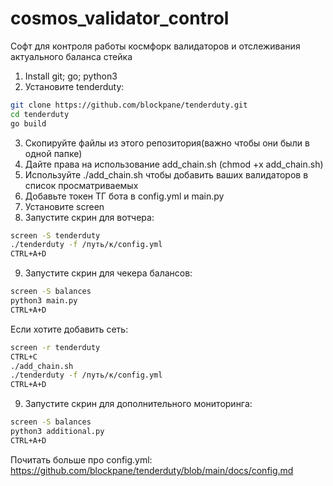 # cosmos_validator_control
Софт для контроля работы космфорк валидаторов и отслеживания актуального баланса стейка

1) Install git; go; python3
2) Установите tenderduty:
```bash
git clone https://github.com/blockpane/tenderduty.git
cd tenderduty
go build
```
3) Скопируйте файлы из этого репозитория(важно чтобы они были в одной папке)
4) Дайте права на использование add_chain.sh (chmod +x add_chain.sh)
5) Используйте ./add_chain.sh чтобы добавить ваших валидаторов в список просматриваемых
6) Добавьте токен ТГ бота в config.yml и main.py
7) Установите screen
8) Запустите скрин для вотчера:
```bash
screen -S tenderduty
./tenderduty -f /путь/к/config.yml
CTRL+A+D
```
9) Запустите скрин для чекера балансов:
```bash
screen -S balances
python3 main.py
CTRL+A+D
```
Если хотите добавить сеть:
```bash
screen -r tenderduty
CTRL+C
./add_chain.sh
./tenderduty -f /путь/к/config.yml
CTRL+A+D
```
9) Запустите скрин для дополнительного мониторинга:
```bash
screen -S balances
python3 additional.py
CTRL+A+D
```

Почитать больше про config.yml:
https://github.com/blockpane/tenderduty/blob/main/docs/config.md
